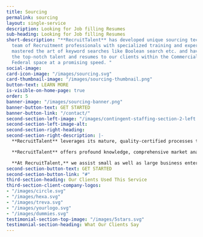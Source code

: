 ```yaml
---
title: Sourcing
permalink: sourcing
layout: single-service
description: Looking for Job filling Resumes
sub-heading: Looking for Job filling Resumes
short-description: "**RecruitTalent** has developed unique sourcing techniques. Our
  team of Recruitment professionals with specialized training and experience have
  mastered the art of keyword searches like Boolean search etc. and have always delivered
  the top-notch talent and resumes to our clients within the Commercial as well as
  Federal space at a promising speed. "
social-image: 
card-icon-image: "/images/sourcing.svg"
card-thumbnail-image: "/images/sourcing-thumbnail.png"
button-text: LEARN MORE
is-visible-on-home-page: true
order: 5
banner-image: "/images/sourcing-banner.png"
banner-button-text: GET STARTED
banner-button-link: "/contact/"
second-section-left-image: "/images/contingent-staffing-section-2-left.png"
second-section-left-image-alt: 
second-section-right-heading: 
second-section-right-description: |-
  **RecruitTalent** leverages its mature, quality-certified processes to provide a variety of standard and customized solutions and programs to help clients optimize their supply chain and optimize their turnaround time (TAT). RecruitTalent's workforce solutions help clients increase efficiency, accelerate project progress, cut costs, and ultimately enhance their competitive edge.

  **RecruitTalent** offers profound knowledge, comprehensive market analysis, and exceptional customer service to guarantee maximized workforce solutions in providing specialized staffing services.

  **At RecruitTalent,** we assist small as well as large business enterprises in filling hard-to-find roles at 60% lower cost compared to our competitors. With seasoned professionals, we dedicate a recruitment team to find the right people, with the right skills, for the right job and exceed the expectations of the client within the specified time frame.
second-section-button-text: GET STARTED
second-section-button-link: "#"
third-section-heading: Our Clients Used This Service
third-section-client-company-logos:
- "/images/circle.svg"
- "/images/hexa.svg"
- "/images/treva.svg"
- "/images/yourlogo.svg"
- "/images/dummies.svg"
testimonial-section-top-image: "/images/5stars.svg"
testimonial-section-heading: What Our Clients Say
---
```


